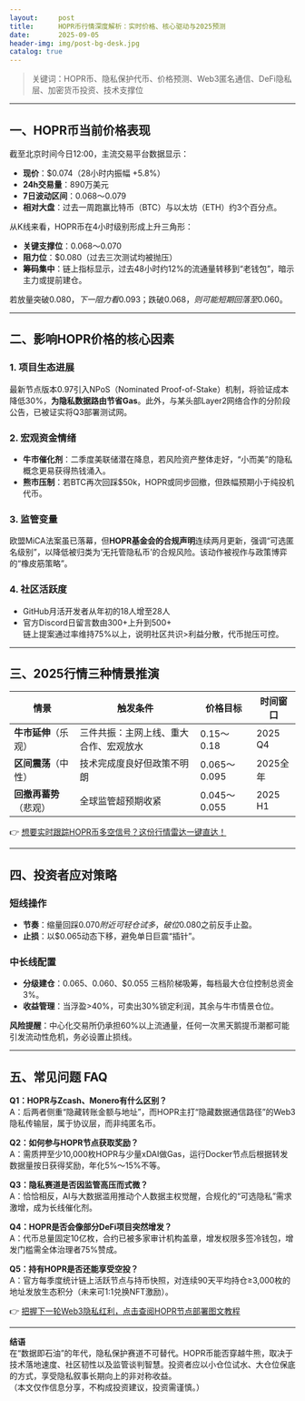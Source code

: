 ```yaml
---
layout:     post
title:      HOPR币行情深度解析：实时价格、核心驱动与2025预测
date:       2025-09-05
header-img: img/post-bg-desk.jpg
catalog: true
---
```


> 关键词：HOPR币、隐私保护代币、价格预测、Web3匿名通信、DeFi隐私层、加密货币投资、技术支撑位

---

## 一、HOPR币当前价格表现

截至北京时间今日12:00，主流交易平台数据显示：

- **现价**：$0.074（28小时内振幅 +5.8%）  
- **24h交易量**：890万美元  
- **7日波动区间**：$0.068～$0.079  
- **相对大盘**：过去一周跑赢比特币（BTC）与以太坊（ETH）约3个百分点。

从K线来看，HOPR币在4小时级别形成上升三角形：

- **关键支撑位**：$0.068～$0.070  
- **阻力位**：$0.080（过去三次测试均被抛压）  
- **筹码集中**：链上指标显示，过去48小时约12%的流通量转移到“老钱包”，暗示主力或提前建仓。

若放量突破$0.080，下一阻力看$0.093；跌破$0.068，则可能短期回落至$0.060。

---

## 二、影响HOPR价格的核心因素

### 1. 项目生态进展
最新节点版本0.97引入NPoS（Nominated Proof-of-Stake）机制，将验证成本降低30%，**为隐私数据路由节省Gas**。此外，与某头部Layer2网络合作的分阶段公告，已被证实将Q3部署测试网。

### 2. 宏观资金情绪
- **牛市催化剂**：二季度美联储潜在降息，若风险资产整体走好，“小而美”的隐私概念更易获得热钱涌入。  
- **熊市压制**：若BTC再次回踩$50k，HOPR或同步回撤，但跌幅预期小于纯投机代币。

### 3. 监管变量
欧盟MiCA法案虽已落幕，但**HOPR基金会的合规声明**连续两月更新，强调“可选匿名级别”，以降低被归类为‘无托管隐私币’的合规风险。该动作被视作与政策博弈的“橡皮筋策略”。

### 4. 社区活跃度
- GitHub月活开发者从年初的18人增至28人  
- 官方Discord日留言数由300+上升到500+  
链上提案通过率维持75%以上，说明社区共识>利益分散，代币抛压可控。

---

## 三、2025行情三种情景推演

| 情景 | 触发条件 | 价格目标 | 时间窗口 |
|---|---|---|---|
| **牛市延伸**（乐观） | 三件共振：主网上线、重大合作、宏观放水 | $0.15～$0.18 | 2025 Q4 |
| **区间震荡**（中性） | 技术完成度良好但政策不明朗 | $0.065～$0.095 | 2025全年 |
| **回撤再蓄势**（悲观） | 全球监管超预期收紧 | $0.045～$0.055 | 2025 H1 |

👉 [想要实时跟踪HOPR币多空信号？这份行情雷达一键直达！](https://okxdog.com/)

---

## 四、投资者应对策略

### 短线操作
- **节奏**：缩量回踩$0.070附近可轻仓试多，破位$0.080之前反手止盈。  
- **止损**：以$0.065动态下移，避免单日巨震“插针”。

### 中长线配置
- **分级建仓**：$0.065、$0.060、$0.055 三档阶梯吸筹，每档最大仓位控制总资金3%。  
- **收益管理**：当浮盈>40%，可卖出30%锁定利润，其余与牛市情景仓位。

**风险提醒**：中心化交易所仍承担60%以上流通量，任何一次黑天鹅提币潮都可能引发流动性危机，务必设置止损线。

---

## 五、常见问题 FAQ

**Q1：HOPR与Zcash、Monero有什么区别？**  
A：后两者侧重“隐藏转账金额与地址”，而HOPR主打“隐藏数据通信路径”的Web3隐私传输层，属于协议层，而非纯匿名币。

**Q2：如何参与HOPR节点获取奖励？**  
A：需质押至少10,000枚HOPR与少量xDAI做Gas，运行Docker节点后根据转发数据量按日获得奖励，年化5%～15%不等。

**Q3：隐私赛道是否因监管高压而式微？**  
A：恰恰相反，AI与大数据滥用推动个人数据主权觉醒，合规化的“可选隐私”需求激增，成为长线催化剂。

**Q4：HOPR是否会像部分DeFi项目突然增发？**  
A：代币总量固定10亿枚，合约已被多家审计机构盖章，增发权限多签冷钱包，增发门槛需全体治理者75%赞成。

**Q5：持有HOPR是否还能享受空投？**  
A：官方每季度统计链上活跃节点与持币快照，对连续90天平均持仓≥3,000枚的地址发放生态积分（未来可1:1兑换NFT激励）。

👉 [把握下一轮Web3隐私红利，点击查阅HOPR节点部署图文教程](https://okxdog.com/)

---

**结语**  
在“数据即石油”的年代，隐私保护赛道不可替代。HOPR币能否穿越牛熊，取决于技术落地速度、社区韧性以及监管谈判智慧。投资者应以小仓位试水、大仓位保底的方式，享受隐私叙事长期向上的非对称收益。  
（本文仅作信息分享，不构成投资建议，投资需谨慎。）